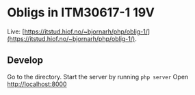 # Obligs in ITM30617-1 19V
Live: [https://itstud.hiof.no/~bjornarh/php/oblig-1/](https://itstud.hiof.no/~bjornarh/php/oblig-1/).

## Develop
Go to the directory. Start the server by running `php server`
Open [http://localhost:8000](http://localhost:8000)
